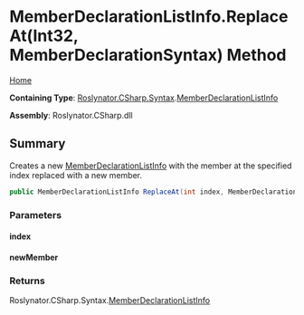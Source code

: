 # MemberDeclarationListInfo\.ReplaceAt\(Int32, MemberDeclarationSyntax\) Method <a name="_Top"></a>

[Home](../../../../../README.md)

**Containing Type**: [Roslynator.CSharp.Syntax](../../README.md#_Top)\.[MemberDeclarationListInfo](../README.md#_Top)

**Assembly**: Roslynator\.CSharp\.dll

## Summary

Creates a new [MemberDeclarationListInfo](../README.md#_Top) with the member at the specified index replaced with a new member\.

```csharp
public MemberDeclarationListInfo ReplaceAt(int index, MemberDeclarationSyntax newMember)
```

### Parameters

#### index

#### newMember

### Returns

Roslynator\.CSharp\.Syntax\.[MemberDeclarationListInfo](../README.md#_Top)

